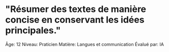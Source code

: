 # "Résumer des textes de manière concise en conservant les idées principales."

Âge: 12
Niveau: Praticien
Matière: Langues et communication
Évalué par: IA